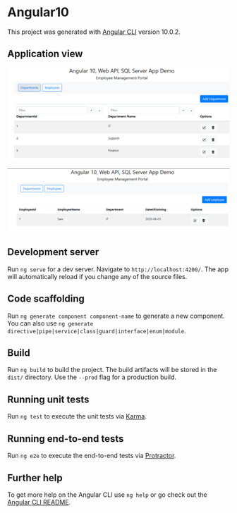 # Angular10

This project was generated with [Angular CLI](https://github.com/angular/angular-cli) version 10.0.2.

## Application view
<p align="center">
  <img src="https://github.com/m4tice/angular10/blob/master/assets/department_view.PNG">
</p>  
<p align="center">
  <img src="https://github.com/m4tice/angular10/blob/master/assets/employee_view.PNG">
</p>

## Development server

Run `ng serve` for a dev server. Navigate to `http://localhost:4200/`. The app will automatically reload if you change any of the source files.

## Code scaffolding

Run `ng generate component component-name` to generate a new component. You can also use `ng generate directive|pipe|service|class|guard|interface|enum|module`.

## Build

Run `ng build` to build the project. The build artifacts will be stored in the `dist/` directory. Use the `--prod` flag for a production build.

## Running unit tests

Run `ng test` to execute the unit tests via [Karma](https://karma-runner.github.io).

## Running end-to-end tests

Run `ng e2e` to execute the end-to-end tests via [Protractor](http://www.protractortest.org/).

## Further help

To get more help on the Angular CLI use `ng help` or go check out the [Angular CLI README](https://github.com/angular/angular-cli/blob/master/README.md).
